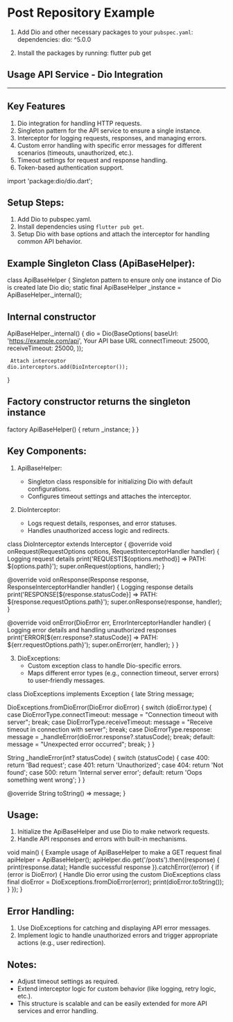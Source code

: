 # Post Repository Example
1. Add Dio and other necessary packages to your `pubspec.yaml`:
    dependencies:
      dio: ^5.0.0

2. Install the packages by running:
    flutter pub get

## Usage API Service - Dio Integration
 --------------------------------------
## Key Features
1. Dio integration for handling HTTP requests.
2. Singleton pattern for the API service to ensure a single instance.
3. Interceptor for logging requests, responses, and managing errors.
4. Custom error handling with specific error messages for different scenarios (timeouts, unauthorized, etc.).
5. Timeout settings for request and response handling.
6. Token-based authentication support.

import 'package:dio/dio.dart';

## Setup Steps:
1. Add Dio to pubspec.yaml.
2. Install dependencies using `flutter pub get`.
3. Setup Dio with base options and attach the interceptor for handling common API behavior.

##  Example Singleton Class (ApiBaseHelper):
class ApiBaseHelper {
   Singleton pattern to ensure only one instance of Dio is created
  late Dio dio;
  static final ApiBaseHelper _instance = ApiBaseHelper._internal();

   ## Internal constructor
  ApiBaseHelper._internal() {
    dio = Dio(BaseOptions(
      baseUrl: 'https://example.com/api',   Your API base URL
      connectTimeout: 25000,
      receiveTimeout: 25000,
    ));

     Attach interceptor
    dio.interceptors.add(DioInterceptor());
  }

   ## Factory constructor returns the singleton instance
  factory ApiBaseHelper() {
    return _instance;
  }
}

 ## Key Components:
 1. ApiBaseHelper: 
    - Singleton class responsible for initializing Dio with default configurations.
    - Configures timeout settings and attaches the interceptor.

 2. DioInterceptor:
    - Logs request details, responses, and error statuses.
    - Handles unauthorized access logic and redirects.

class DioInterceptor extends Interceptor {
  @override
  void onRequest(RequestOptions options, RequestInterceptorHandler handler) {
     Logging request details
    print('REQUEST[${options.method}] => PATH: ${options.path}');
    super.onRequest(options, handler);
  }

  @override
  void onResponse(Response response, ResponseInterceptorHandler handler) {
     Logging response details
    print('RESPONSE[${response.statusCode}] => PATH: ${response.requestOptions.path}');
    super.onResponse(response, handler);
  }

  @override
  void onError(DioError err, ErrorInterceptorHandler handler) {
     Logging error details and handling unauthorized responses
    print('ERROR[${err.response?.statusCode}] => PATH: ${err.requestOptions.path}');
    super.onError(err, handler);
  }
}

 3. DioExceptions:
    - Custom exception class to handle Dio-specific errors.
    - Maps different error types (e.g., connection timeout, server errors) to user-friendly messages.

class DioExceptions implements Exception {
  late String message;

  DioExceptions.fromDioError(DioError dioError) {
    switch (dioError.type) {
      case DioErrorType.connectTimeout:
        message = "Connection timeout with server";
        break;
      case DioErrorType.receiveTimeout:
        message = "Receive timeout in connection with server";
        break;
      case DioErrorType.response:
        message = _handleError(dioError.response?.statusCode);
        break;
      default:
        message = "Unexpected error occurred";
        break;
    }
  }

  String _handleError(int? statusCode) {
    switch (statusCode) {
      case 400:
        return 'Bad request';
      case 401:
        return 'Unauthorized';
      case 404:
        return 'Not found';
      case 500:
        return 'Internal server error';
      default:
        return 'Oops something went wrong';
    }
  }

  @override
  String toString() => message;
}

 ## Usage:
 1. Initialize the ApiBaseHelper and use Dio to make network requests.
 2. Handle API responses and errors with built-in mechanisms.

void main() {
   Example usage of ApiBaseHelper to make a GET request
  final apiHelper = ApiBaseHelper();
  apiHelper.dio.get('/posts').then((response) {
    print(response.data);   Handle successful response
  }).catchError((error) {
    if (error is DioError) {
       Handle Dio error using the custom DioExceptions class
      final dioError = DioExceptions.fromDioError(error);
      print(dioError.toString());
    }
  });
}

##  Error Handling:
 1. Use DioExceptions for catching and displaying API error messages.
 2. Implement logic to handle unauthorized errors and trigger appropriate actions (e.g., user redirection).

 ## Notes:
 - Adjust timeout settings as required.
 - Extend interceptor logic for custom behavior (like logging, retry logic, etc.).
 - This structure is scalable and can be easily extended for more API services and error handling.

